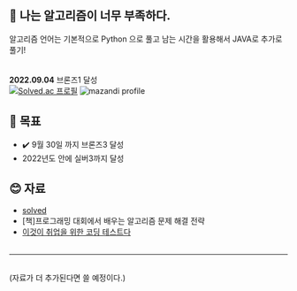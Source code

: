 ## 👏 나는 알고리즘이 너무 부족하다.
알고리즘 언어는 기본적으로 Python 으로 풀고 남는 시간을 활용해서 JAVA로 추가로 풀기! 
<br><br><br>
**2022.09.04** 브론즈1 달성<br>
[![Solved.ac
프로필](http://mazassumnida.wtf/api/v2/generate_badge?boj=woowoon920)](https://solved.ac/woowoon920)
![mazandi profile](http://mazandi.herokuapp.com/api?handle=woowoon920&theme=cold)

## 🤙 목표 
- ✔️ 9월 30일 까지 브론즈3 달성
- 2022년도 안에 실버3까지 달성

## 😊 자료
- [solved](https://solved.ac/problems/level)
- [책]프로그래밍 대회에서 배우는 알고리즘 문제 해결 전략
- [이것이 취업을 위한 코딩 테스트다](https://github.com/ndb796/python-for-coding-test)
<br><br>
---
<br>
(자료가 더 추가된다면 쓸 예정이다.)

